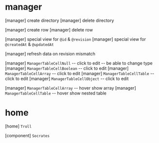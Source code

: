 # manager

[manager] create directory
[manager] delete directory

[manager] create row
[manager] delete row

[manager] special view for `@id` & `@revision`
[manager] special view for `@createdAt` & `@updatedAt`

[manager] refresh data on revision mismatch

[manager] `ManagerTableCellNull` -- click to edit -- be able to change type
[manager] `ManagerTableCellBoolean` -- click to edit
[manager] `ManagerTableCellArray` -- click to edit
[manager] `ManagerTableCellTable` -- click to edit
[manager] `ManagerTableCellObject` -- click to edit

[manager] `ManagerTableCellArray` -- hover show array
[manager] `ManagerTableCellTable` -- hover show nested table

# home

[home] `Troll`

[component] `Socrates`
